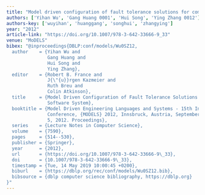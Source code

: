 ```yaml
---
title: "Model driven configuration of fault tolerance solutions for component-based software system"
authors: ['Yihan Wu', 'Gang Huang 0001', 'Hui Song', 'Ying Zhang 0012']
authors-key: ['wuyihan', 'huanggang', 'songhui', 'zhangying']
year: "2012"
article-link: "https://doi.org/10.1007/978-3-642-33666-9_33"
venue: "MoDELS"
bibex: "@inproceedings{DBLP:conf/models/Wu0SZ12,
  author    = {Yihan Wu and
               Gang Huang and
               Hui Song and
               Ying Zhang},
  editor    = {Robert B. France and
               J{\"{u}}rgen Kazmeier and
               Ruth Breu and
               Colin Atkinson},
  title     = {Model Driven Configuration of Fault Tolerance Solutions for Component-Based
               Software System},
  booktitle = {Model Driven Engineering Languages and Systems - 15th International
               Conference, {MODELS} 2012, Innsbruck, Austria, September 30-October
               5, 2012. Proceedings},
  series    = {Lecture Notes in Computer Science},
  volume    = {7590},
  pages     = {514--530},
  publisher = {Springer},
  year      = {2012},
  url       = {https://doi.org/10.1007/978-3-642-33666-9\_33},
  doi       = {10.1007/978-3-642-33666-9\_33},
  timestamp = {Tue, 14 May 2019 10:00:45 +0200},
  biburl    = {https://dblp.org/rec/conf/models/Wu0SZ12.bib},
  bibsource = {dblp computer science bibliography, https://dblp.org}
}"
---
```

